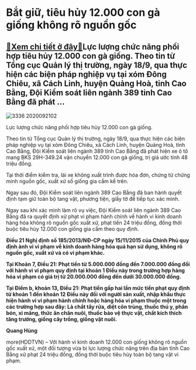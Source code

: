 Bắt giữ, tiêu hủy 12.000 con gà giống không rõ nguồn gốc
========================================================

[:gift:Xem chi tiết ở đây:gift:](https://hddtvn.com/bat-giu-tieu-huy-12-000-con-ga-giong-khong-ro-nguon-goc/)Lực lượng chức năng phối hợp tiêu hủy 12.000 con gà giống. Theo tin từ Tổng cục Quản lý thị trường, ngày 18/9, qua thực hiện các biện pháp nghiệp vụ tại xóm Đông Chiêu, xã Cách Linh, huyện Quảng Hoà, tỉnh Cao Bằng, Đội Kiểm soát liên ngành 389 tỉnh Cao Bằng đã phát …
---------------------------------------------------------------------------------------------------------------------------------------------------------------------------------------------------------------------------------------------------------------------------





![3336 2020092102](https://hddtvn.com/wp-content/uploads/2021/01/3336_2020.09.21.02.jpg "Lực lượng chức năng phối hợp tiêu hủy 12.000 con gà giống.")


Lực lượng chức năng phối hợp tiêu hủy 12.000 con gà giống.



Theo tin từ Tổng cục Quản lý thị trường, ngày 18/9, qua thực hiện các biện pháp nghiệp vụ tại xóm Đông Chiêu, xã Cách Linh, huyện Quảng Hoà, tỉnh Cao Bằng, Đội Kiểm soát liên ngành 389 tỉnh Cao Bằng đã phát hiện xe ô tô mang BKS 29H-349.24 vận chuyển 12.000 con gà giống, trị giá ước tính 48 triệu đồng.


Tại thời điểm kiểm tra, lái xe không xuất trình được hóa đơn, chứng từ chứng minh nguồn gốc, xuất xứ số giống gia cầm kể trên.


Ngay sau đó, Đội Kiểm soát liên ngành 389 Cao Bằng đã ban hành quyết định tạm giữ toàn bộ tang vật, phương tiện, giấy tờ để tiếp tục xác minh.


Ngay sau khi xác minh làm rõ vụ việc, Đội Kiểm soát liên ngành 389 Cao Bằng đã ra quyết định xử phạt vi phạm hành chính về hành vi kinh doanh hàng hóa không rõ nguồn gốc xuất xứ, phạt tiền 24 triệu đồng, đồng thời buộc tiêu hủy 12.000 con giống gia cầm theo quy định.






**Điều 21 Nghị định số 185/2013/NĐ-CP ngày 15/11/2015 của Chính Phủ quy định ành vi vi phạm về kinh doanh hàng hóa quá hạn sử dụng, không rõ nguồn gốc, xuất xứ và có vi phạm khác.**


**Tại Khoản 7, Điều 21: Phạt tiền từ 5.000.000 đồng đến 7.000.000 đồng đối với hành vi vi phạm quy định tại khoản 1 Điều này trong trường hợp hàng hóa vi phạm có giá trị từ 20.000.000 đồng đến dưới 30.000.000 đồng.**


**Tại Điểm b, khoản 13, Điều 21: Phạt tiền gấp hai lần mức tiền phạt quy định từ khoản 1 đến khoản 12 Điều này đối với người sản xuất, nhập khẩu thực hiện hành vi vi phạm hành chính hoặc hàng hóa vi phạm thuộc một trong các trường hợp sau đây: Là chất tẩy rửa, diệt côn trùng, thuốc thú y, phân bón, xi măng, thức ăn chăn nuôi, thuốc bảo vệ thực vật, chất kích thích tăng trưởng, giống cây trồng, giống vật nuôi.**







**Quang Hùng**



more(HDDTVN) – Với hành vi kinh doanh 12.000 con giống không rõ nguồn gốc xuất xứ, một đối tượng vừa bị lực lượng chức năng trên địa bàn tỉnh Cao Bằng xử phạt 24 triệu đồng, đồng thời buộc tiêu hủy toàn bộ tang vật vi phạm.

